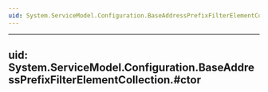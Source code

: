 ```yaml
---
uid: System.ServiceModel.Configuration.BaseAddressPrefixFilterElementCollection
---
```


---
uid: System.ServiceModel.Configuration.BaseAddressPrefixFilterElementCollection.#ctor
---
